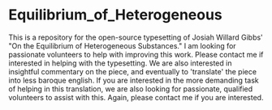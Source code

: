 # Equilibrium_of_Heterogeneous
This is a repository for the open-source typesetting of Josiah Willard Gibbs' "On the Equilibrium of Heterogeneous Substances." 
I am looking for passionate volunteers to help with improving this work. Please contact me if interested in helping with the typesetting.
We are also interested in insightful commentary on the piece, and eventually to 'translate' the piece into less baroque english.
If you are interested in the more demanding task of helping in this translation, we are also looking for passionate, qualified volunteers to assist with this. Again, please contact me if you are interested.


